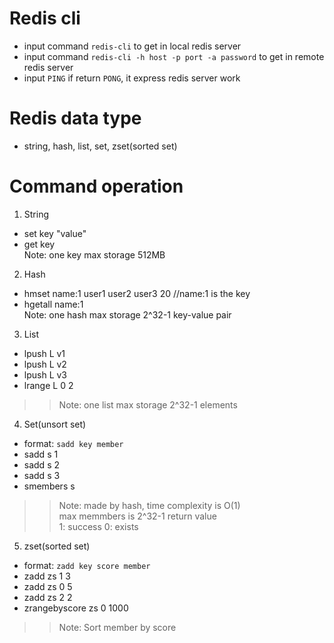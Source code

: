 # Redis cli
- input command `redis-cli` to get in local redis server
- input command `redis-cli -h host -p port -a password` to get in remote redis server
- input `PING` if return `PONG`, it express redis server work
# Redis data type
- string, hash, list, set, zset(sorted set)
# Command operation
1. String
  - set key "value"
  - get key  
Note: one key max storage 512MB
2. Hash
  - hmset name:1 user1 user2 user3 20 //name:1 is the key
  - hgetall name:1  
Note: one hash max storage 2^32-1 key-value pair
3. List
  - lpush L v1
  - lpush L v2
  - lpush L v3
  - lrange L 0 2
>> Note: one list max storage 2^32-1 elements
4. Set(unsort set)
  - format: `sadd key member`
  - sadd s 1
  - sadd s 2
  - sadd s 3
  - smembers s
>> Note: made by hash, time complexity is O(1)  
>> max memmbers is 2^32-1
>> return value  
   1: success
   0: exists
5. zset(sorted set)
  - format: `zadd key score member`
  - zadd zs 1 3
  - zadd zs 0 5 
  - zadd zs 2 2
  - zrangebyscore zs 0 1000
>> Note: Sort member by score
